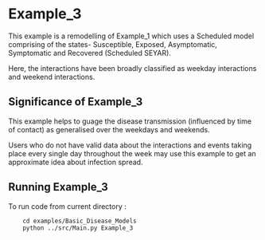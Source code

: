 # Example_3
This example is a remodelling of Example_1 which uses a Scheduled model comprising of the states- Susceptible, Exposed, Asymptomatic, Symptomatic and Recovered (Scheduled SEYAR).

Here, the interactions have been broadly classified as weekday interactions and weekend interactions.


## Significance of Example_3
This example helps to guage the disease transmission (influenced by time of contact) as generalised over the weekdays and weekends. 

Users who do not have valid data about the interactions and events taking place every single day throughout the week may use this example to get an approximate idea about infection spread. 


## Running Example_3
To run code from current directory :

		cd examples/Basic_Disease_Models
		python ../src/Main.py Example_3

		
